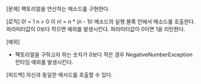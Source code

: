 [문제]
팩토리얼을 연산하는 메소드를 구현한다.

[로직]
0! = 1
n > 0 이 n! = n * (n - 1)!
메소드의 실행 블록 안에서 메소드를 호출한다.
파라미터값이 0보다 작으면 예외를 발생시킨다.
파라미터값이 0이면 1을 리턴한다.

[예외]
- 팩토리얼을 구하고자 하는 숫자가 0보다 작은 경우
  NegativeNumberException 런타임 예외를 발생시킨다.

[피드백]
자신과 동일한 메서드를 호출할 수 있다.